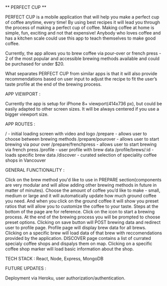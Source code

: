 ** PERFECT CUP **

PERFECT CUP is a mobile application that will help you make a perfect cup of coffee anytime, every time! By using best recipes it will lead you through the process of making a perfect cup of coffee. Making coffee at home is simple, fun, exciting and not that expensive! Anybody who loves coffee and has a kitchen scale could use this app to teach themselves to make good coffee.

Currently, the app allows you to brew coffee via pour-over or french press - 2 of the most popular and accessible brewing methods available and could be purchased for under \$20.

What separates PERFECT CUP from similar apps is that it will also provide recommendations based on user input to adjust the recipe to fit the user’s taste profile at the end of the brewing process.

APP VIEWPORT :

Currently the app is setup for iPhone 8+ viewport(414x736 px), but could be easliy adapted to other screen sizes. It will be always centered if you use a bigger viewport size.

APP ROUTES :

/ - initial loading screen with video and logo
/prepare - allows user to choose between brewing methods
/prepare/pourover - allows user to start brewing via pour over
/prepare/frenchpress - allows user to start brewing via french press
/profile - user profile with brew data
/profile/brews/:id - loads specific brew data
/discover - curated selection of speciality coffee shops in Vancouver

GENERAL FUNCTIONALITY :

Click on the brew method you'd like to use in PREPARE section(components are very modular and will allow adding other brewing methods in future in matter of minutes). Choose the amount of coffee you’d like to make - small, medium or large and it will automatically update how much ground coffee you need. And when you click on the ground coffee it will show you preset ratios that will allow you to customize the coffee to your taste. Steps at the bottom of the page are for reference. Click on the icon to start a brewing process. At the end of the brewing process you will be prompted to choose preset options. Clicking on save button will POST brewing data and redirect user to profile page. Profile page will display brew data for all brews. Clicking on a specific brew will load data of that brew with reccomendations provided by the application. DISCOVER page contains a list of currated specialy coffee shops and dispalys them on map. Clicking on a specific coffee shop marker will load basic information about the shop.

TECH STACK : React, Node, Express, MongoDB

FUTURE UPDATES :

Deployment via Heroku, user authorization/authentication.
